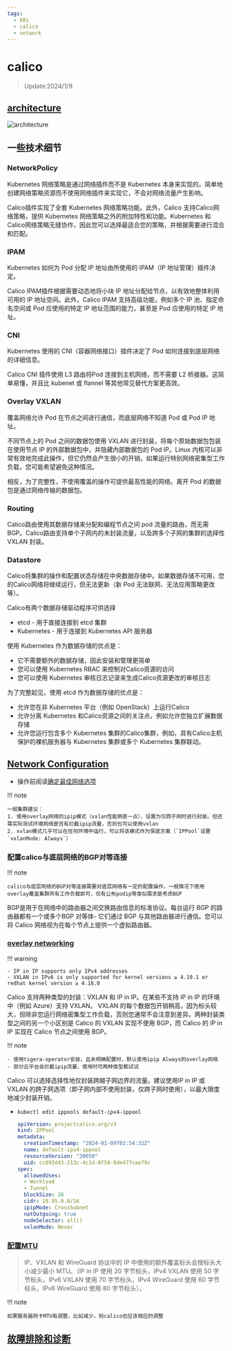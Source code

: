 ```yaml
---
tags:
  - k8s
  - calico
  - network
---
```

# calico

> Update:2024/1/9

## [architecture](https://docs.tigera.io/calico/latest/reference/architecture/overview)

![architecture](https://docs.tigera.io/assets/images/architecture-calico-deae813300e472483f84d6bfb49650ab.svg)

## 一些技术细节

### NetworkPolicy

Kubernetes 网络策略是通过网络插件而不是 Kubernetes 本身来实现的。简单地创建网络策略资源而不使用网络插件来实现它，不会对网络流量产生影响。

Calico插件实现了全套 Kubernetes 网络策略功能。此外，Calico 支持Calico网络策略，提供 Kubernetes 网络策略之外的附加特性和功能。Kubernetes 和Calico网络策略无缝协作，因此您可以选择最适合您的策略，并根据需要进行混合和匹配。

### IPAM

Kubernetes 如何为 Pod 分配 IP 地址由所使用的 IPAM（IP 地址管理）插件决定。

Calico IPAM插件根据需要动态地将小块 IP 地址分配给节点，以有效地整体利用可用的 IP 地址空间。此外，Calico IPAM 支持高级功能，例如多个 IP 池、指定命名空间或 Pod 应使用的特定 IP 地址范围的能力，甚至是 Pod 应使用的特定 IP 地址。

### CNI 

Kubernetes 使用的 CNI（容器网络接口）插件决定了 Pod 如何连接到底层网络的详细信息。

Calico CNI 插件使用 L3 路由将Pod 连接到主机网络，而不需要 L2 桥接器。这简单易懂，并且比 kubenet 或 flannel 等其他常见替代方案更高效。

### Overlay VXLAN

覆盖网络允许 Pod 在节点之间进行通信，而底层网络不知道 Pod 或 Pod IP 地址。

不同节点上的 Pod 之间的数据包使用 VXLAN 进行封装，将每个原始数据包包装在使用节点 IP 的外部数据包中，并隐藏内部数据包的 Pod IP。Linux 内核可以非常有效地完成此操作，但它仍然会产生很小的开销，如果运行特别网络密集型工作负载，您可能希望避免这种情况。

相反，为了完整性，不使用覆盖的操作可提供最高性能的网络。离开 Pod 的数据包是通过网络传输的数据包。

### Routing

Calico路由使用其数据存储来分配和编程节点之间 pod 流量的路由，而无需 BGP。Calico路由支持单个子网内的未封装流量，以及跨多个子网的集群的选择性 VXLAN 封装。

### Datastore

Calico将集群的操作和配置状态存储在中央数据存储中。如果数据存储不可用，您的Calico网络将继续运行，但无法更新（新 Pod 无法联网、无法应用策略更改等）。

Calico有两个数据存储驱动程序可供选择
  - etcd - 用于直接连接到 etcd 集群
  - Kubernetes - 用于连接到 Kubernetes API 服务器

使用 Kubernetes 作为数据存储的优点是：
  - 它不需要额外的数据存储，因此安装和管理更简单
  - 您可以使用 Kubernetes RBAC 来控制对Calico资源的访问
  - 您可以使用 Kubernetes 审核日志记录来生成Calico资源更改的审核日志

为了完整起见，使用 etcd 作为数据存储的优点是：
  - 允许您在非 Kubernetes 平台（例如 OpenStack）上运行Calico
  - 允许分离 Kubernetes 和Calico资源之间的关注点，例如允许您独立扩展数据存储
  - 允许您运行包含多个 Kubernetes 集群的Calico集群，例如，具有Calico主机保护的裸机服务器与 Kubernetes 集群或多个 Kubernetes 集群联动。


## [Network Configuration](https://docs.tigera.io/calico/latest/networking/configuring/)

- 操作前阅读[确定最佳网络选项](https://docs.tigera.io/calico/latest/networking/determine-best-networking)

!!! note 

    一般集群建议：
    1. 使用overlay网络的ipip模式（vxlan性能稍差一点），设置为仅跨子网时进行封装。但还需实际测试环境网络是否有拦截ipip流量，否则也可以使用vxlan
    2. xvlan模式几乎可以在任何环境中运行，可以将该模式作为保底方案（`IPPool`设置`vxlanMode: Always`）

### 配置calico与底层网络的BGP对等连接

!!! note

    calico与底层网络的BGP对等连接需要对底层网络有一定的配置操作，一般情况下使用overlay覆盖集群所有工作负载即可，仅有公布podip等类似需求是考虑BGP

BGP是用于在网络中的路由器之间交换路由信息的标准协议。每台运行 BGP 的路由器都有一个或多个BGP 对等体- 它们通过 BGP 与其他路由器进行通信。您可以将 Calico 网络视为在每个节点上提供一个虚拟路由器。

### [overlay networking](https://docs.tigera.io/calico/latest/networking/configuring/vxlan-ipip)

!!! warning

    - IP in IP supports only IPv4 addresses
    - VXLAN in IPv6 is only supported for kernel versions ≥ 4.19.1 or redhat kernel version ≥ 4.18.0

Calico 支持两种类型的封装：VXLAN 和 IP in IP。在某些不支持 IP in IP 的环境中（例如 Azure）支持 VXLAN。 VXLAN 的每个数据包开销稍高，因为标头较大，但除非您运行网络密集型工作负载，否则您通常不会注意到差异。两种封装类型之间的另一个小区别是 Calico 的 VXLAN 实现不使用 BGP，而 Calico 的 IP in IP 实现在 Calico 节点之间使用 BGP。

!!! note

    - 使用tigera-operator安装，且未明确配置时，默认使用ipip Always的overlay网络
    - 部分云平台会拦截ipip流量，使用时可两种类型都试试

Calico 可以选择选择性地仅封装跨越子网边界的流量。建议使用IP in IP 或 VXLAN 的跨子网选项（即子网内部不使用封装，仅跨子网时使用），以最大限度地减少封装开销。

- `kubectl edit ippools default-ipv4-ippool`

    ```yaml
    apiVersion: projectcalico.org/v3
    kind: IPPool
    metadata:
      creationTimestamp: "2024-01-09T02:54:32Z"
      name: default-ipv4-ippool
      resourceVersion: "30050"
      uid: cc893d43-213c-4c1d-8f58-8de477cae79c
    spec:
      allowedUses:
      - Workload
      - Tunnel
      blockSize: 26
      cidr: 10.95.0.0/16
      ipipMode: CrossSubnet
      natOutgoing: true
      nodeSelector: all()
      vxlanMode: Never
    ```

### [配置MTU](https://docs.tigera.io/calico/latest/networking/configuring/mtu)

> IP、VXLAN 和 WireGuard 协议中的 IP 中使用的额外覆盖标头会按标头大小减少最小 MTU。（IP in IP 使用 20 字节标头，IPv4 VXLAN 使用 50 字节标头，IPv6 VXLAN 使用 70 字节标头，IPv4 WireGuard 使用 60 字节标头，IPv6 WireGuard 使用 80 字节标头）。

!!! note

    如果服务器网卡MTU有调整，比如减少，则calico也应该相应的调整

## [故障排除和诊断](https://docs.tigera.io/calico/latest/operations/troubleshoot/troubleshooting)

